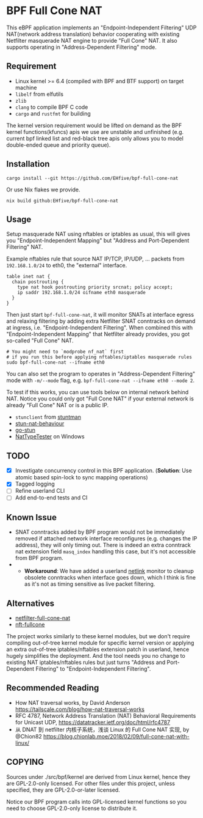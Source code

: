 # BPF Full Cone NAT

This eBPF application implements an "Endpoint-Independent Filtering" UDP NAT(network address translation) behavior cooperating with existing Netfilter masquerade NAT engine to provide "Full Cone" NAT. It also supports operating in "Address-Dependent Filtering" mode.

## Requirement

-   Linux kernel >= 6.4 (compiled with BPF and BTF support) on target machine
-   `libelf` from elfutils
-   `zlib`
-   `clang` to compile BPF C code
-   `cargo` and `rustfmt` for building

The kernel version requirement would be lifted on demand as the BPF kernel functions(kfuncs) apis we use are unstable and unfinished (e.g. current bpf linked list and red-black tree apis only allows you to model double-ended queue and priority queue).

## Installation

```shell
cargo install --git https://github.com/EHfive/bpf-full-cone-nat
```

Or use Nix flakes we provide.

```shell
nix build github:EHfive/bpf-full-cone-nat
```

## Usage

Setup masquerade NAT using nftables or iptables as usual, this will gives you "Endpoint-Independent Mapping" but "Address and Port-Dependent Filtering" NAT.

Example nftables rule that source NAT IP/TCP, IP/UDP, ... packets from `192.168.1.0/24` to eth0, the "external" interface.

```nft
table inet nat {
  chain postrouting {
    type nat hook postrouting priority srcnat; policy accept;
    ip saddr 192.168.1.0/24 oifname eth0 masquerade
  }
}
```

Then just start `bpf-full-cone-nat`, it will monitor SNATs at interface egress and relaxing filtering by adding extra Netfilter SNAT conntracks on demand at ingress, i.e. "Endpoint-Independent Filtering". When combined this with "Endpoint-Independent Mapping" that Netfilter already provides, you got so-called "Full Cone" NAT.

```shell
# You might need to `modprobe nf_nat` first
# if you run this before applying nftables/iptables masquerade rules
sudo bpf-full-cone-nat --ifname eth0
```

You can also set the program to operates in "Address-Dependent Filtering" mode with `-m/--mode` flag, e.g. `bpf-full-cone-nat --ifname eth0 --mode 2`.

To test if this works, you can use tools below on internal network behind NAT. Notice you could only got "Full Cone NAT" if your external network is already "Full Cone" NAT or is a public IP.

-   `stunclient` from [stuntman](https://github.com/jselbie/stunserver)
-   [stun-nat-behaviour](https://github.com/pion/stun/tree/master/cmd/stun-nat-behaviour)
-   [go-stun](https://github.com/ccding/go-stun)
-   [NatTypeTester](https://github.com/HMBSbige/NatTypeTester) on Windows

## TODO

-   [x] Investigate concurrency control in this BPF application. (**Solution**: Use atomic based spin-lock to sync mapping operations)
-   [x] Tagged logging
-   [ ] Refine userland CLI
-   [ ] Add end-to-end tests and CI

## Known Issue

-   SNAT conntracks added by BPF program would not be immediately removed if attached network interface reconfigures (e.g. changes the IP address), they will only timing out. There is indeed an extra conntrack nat extension field `masq_index` handling this case, but it's not accessible from BPF program.
-   -   **Workaround**: We have added a userland [netlink](https://man7.org/linux/man-pages/man7/netlink.7.html) monitor to cleanup obsolete conntracks when interface goes down, which I think is fine as it's not as timing sensitive as live packet filtering.

## Alternatives

-   [netfilter-full-cone-nat](https://github.com/Chion82/netfilter-full-cone-nat)
-   [nft-fullcone](https://github.com/fullcone-nat-nftables)

The project works similarly to these kernel modules, but we don't require compiling out-of-tree kernel module for specific kernel version or applying an extra out-of-tree iptables/nftables extension patch in userland, hence hugely simplifies the deployment. And the tool needs you no change to existing NAT iptables/nftables rules but just turns "Address and Port-Dependent Filtering" to "Endpoint-Independent Filtering".

## Recommended Reading

-   How NAT traversal works, by David Anderson <https://tailscale.com/blog/how-nat-traversal-works>
-   RFC 4787, Network Address Translation (NAT) Behavioral Requirements for Unicast UDP, <https://datatracker.ietf.org/doc/html/rfc4787>
-   从 DNAT 到 netfilter 内核子系统，浅谈 Linux 的 Full Cone NAT 实现, by @Chion82 <https://blog.chionlab.moe/2018/02/09/full-cone-nat-with-linux/>

## COPYING

Sources under ./src/bpf/kernel are derived from Linux kernel, hence they are GPL-2.0-only licensed.
For other files under this project, unless specified, they are GPL-2.0-or-later licensed.

Notice our BPF program calls into GPL-licensed kernel functions so you need to choose GPL-2.0-only license to distribute it.
